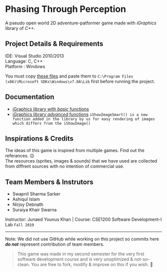 # Phasing Through Perception
A pseudo open world 2D adventure-patformer game made with *iGraphics* library of *C++*.


## Project Details & Requirements

IDE: Visual Studio 2010/2013 <br>
Language: C, C++ <br>
Platform : Windows <br>

You must copy [these files](/Required%20Files) and paste them to `C:\Program Files (x86)\Microsoft SDKs\Windows\v7.0A\Lib` first before running the project.


## Documentation
- [iGraphics library with *basic* functions](/1.%20iDoc.pdf) 
- [iGraphics library *advanced* functions](/2.%20Advanced%20Functions%20iGraphics.pdf)
  `iShowImageSmart() is a new function added in the library by us for easy rendering of images which differs from the iShowImage()`


## Inspirations & Credits
The ideas of this game is inspired from multiple games. Find out the referances. :wink: <br>
The resources (sprites, images & sounds) that we have used are collected from diffrent sources with no intention of commercial use. 


## Team Members & Instrutors

- Swapnil Sharma Sarker
- Ashiqul Islam
- Nirjoy Debnath  
- Suraiya Khair Swarna

Instructor: Junaed Younus Khan | Course: CSE1200 Software Development-I Lab `Fall 2019`

---------------------------------------------------------------------------------------------------------------------------------------------
Note: We did not use GitHub while working on this project so commits here ***do not*** represent contribution of team members.

> This game was made in my second semester for the very first software development course and is very unoptimized & not-so-clean. You are free to fork, modify & improve on this if you wish. :cheese:





